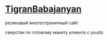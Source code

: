 #  [TigranBabajanyan](https://angelkrylova.github.io/TigranBabajanyan/) 
резиновый многостраничный сайт 

сверстан по готовому макету клиента с youdo
